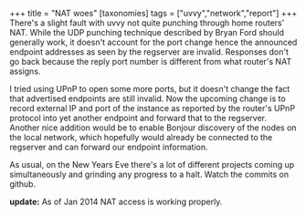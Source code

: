 +++
title = "NAT woes"
[taxonomies]
tags = ["uvvy","network","report"]
+++
There's a slight fault with uvvy not quite punching through home routers' NAT. While the UDP punching technique described by Bryan Ford should generally work, it doesn't account for the port change hence the announced endpoint addresses as seen by the regserver are invalid. Responses don't go back because the reply port number is different from what router's NAT assigns.

<!-- more -->

I tried using UPnP to open some more ports, but it doesn't change the fact that advertised endpoints are still invalid. Now the upcoming change is to record external IP and port of the instance as reported by the router's UPnP protocol into yet another endpoint and forward that to the regserver. Another nice addition would be to enable Bonjour discovery of the nodes on the local network, which hopefully would already be connected to the regserver and can forward our endpoint information.

As usual, on the New Years Eve there's a lot of different projects coming up simultaneously and grinding any progress to a halt. Watch the commits on github.

**update:** As of Jan 2014 NAT access is working properly.
